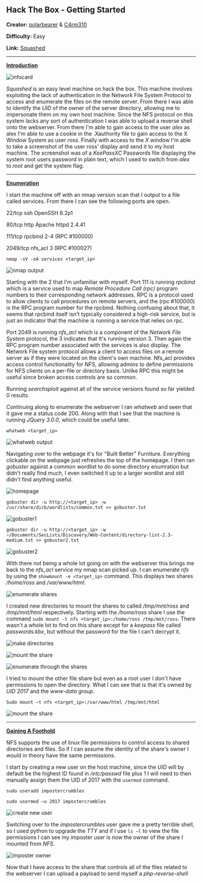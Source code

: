 ## **Hack The Box - Getting Started**

**Creator:** [polarbearer](https://app.hackthebox.com/users/159204) & [C4rm310](https://app.hackthebox.com/users/undefined)

**Difficulty:** Easy

**Link:** [Squashed](https://app.hackthebox.com/machines/Squashed)

---


<ins> **Introduction** </ins>

![infocard](/docs/assets/images/HTB/squashed/Squashed.png)

*Squashed* is an easy level machine on hack the box. This machine involves exploiting the lack of authentication in the Network File System Protocol to access and enumerate the files on the remote server. From there I was able to identify the *UID* of the owner of the server directory, allowing me to impersonate them on my own host machine. 
Since the NFS protocol on this system lacks any sort of authentication I was able to upload a reverse shell onto the webserver. From there I'm able to gain access to the user *alex* as alex I'm able to use a cookie in the .Xauthority file to gain access to the X Window System as user *ross*.
Finally with access to the *X window* I'm able to take a screenshot of the user ross' display and send it to my host machine. The screenshot was of a *KeePassXC* Passwords file displaying the system root users password in plain text, which I used to switch from *alex* to *root* and get the system flag.

---


<ins> **Enumeration** </ins>

I start the machine off with an nmap version scan that I output to a file called services. From there I can see the following ports are open.

22/tcp ssh OpenSSH 8.2p1 

80/tcp http Apache httpd 2.4.41 

111/tcp rpcbind 2-4 (RPC #100000) 

2049/tcp nfs_acl 3 (RPC #100027) 

`nmap -sV -oA services <target_ip>`

![nmap output](/docs/assets/images/HTB/squashed/squashed01.png)

Starting with the 2 that I'm unfamiliar with myself. Port 111 is running *rpcbind* which is a service used to map *Remote Procedure Call (rpc)* program numbers to their corresponding network addresses. RPC is a protocol used to allow clients to call procedures on remote servers, and the (rpc #100000) is the RPC program number for the rpcbind. Nothing confusing about that, it seems that rpcbind itself isn't typically considered a high-risk service, but is just an indicator that the machine is running a service that relies on rpc. 

Port 2049 is running *nfs_acl* which is a component of the *Network File System* protocol, the 3 indicates that It's running version 3. Then again the RPC program number associated with the services is also display. The Network File system protocol allows a client to access files on a remote server as if they were located on the client's own machine. Nfs_acl provides access control functionality for NFS, allowing admins to define permissions for NFS clients on a per-file or directory basis. Unlike RPC this might be useful since broken access controls are so common.  

Running *searchsploit* against all of the service versions found so far yielded 0 results. 

Continuing along to enumerate the webserver I ran *whatweb* and seen that it gave me a status code 200. Along with that I see that the machine is running *JQuery 3.0.0*, which could be useful later.

`whatweb <target_ip>`

![whatweb output](/docs/assets/images/HTB/squashed/squashed02.png)

Navigating over to the webpage it's for "Built Better" Furniture. Everything clickable on the webpage just refreshes the top of the homepage. I then ran *gobuster* against a common wordlist to do some directory enumration but didn't really find much, I even switched it up to a larger wordlist and still didn't find anything useful.

![homepage](/docs/assets/images/HTB/squashed/squashed03.png)

`gobuster dir -u http://<target_ip> -w /usr/share/dirb/wordlists/common.txt >> gobuster.txt` 

![gobuster1](/docs/assets/images/HTB/squashed/squashed04.png)

`gobuster dir -u http://<target_ip> -w ~/Documents/SecLists/Discovery/Web-Content/directory-list-2.3-medium.txt >> gobuster2.txt `

![gobuster2](/docs/assets/images/HTB/squashed/squashed05.png)

With there not being a whole lot going on with the webserver this brings me back to the *nfs_acl* service my nmap scan picked up. I can enumerate *nfs* by using the `showmount -e <target_ip>` command. This displays two shares */home/ross* and */var/www/html*.

![enumerate shares](/docs/assets/images/HTB/squashed/squashed06.png)

I created new directories to mount the shares to called */tmp/mnt/ross* and */tmp/mnt/html* respectively. Starting with the */home/ross* share I use the command `sudo mount -t nfs <target_ip>:/home/ross /tmp/mnt/ross`. There wasn't a whole lot to find on this share except for a *keepass* file called *passwords.kbx*, but without the password for the file I can't decrypt it.

![make directories](/docs/assets/images/HTB/squashed/squashed07.png)

![mount the share](/docs/assets/images/HTB/squashed/squashed08.png)

![enumerate through the shares](/docs/assets/images/HTB/squashed/squashed09.png)

I tried to mount the other file share but even as a root user I don't have permissions to open the directory. What I can see that is that it's owned by *UID 2017* and the *www-data group*. 

`Sudo mount –t nfs <target_ip>:/var/www/html /tmp/mnt/html`

![mount the share](/docs/assets/images/HTB/squashed/squashed10.png)

---


<ins> **Gaining A Foothold** </ins>

NFS supports the use of linux file permissions to control access to shared directories and files. So if I can assume the identity of the share's owner I would in theory have the same permissions. 

I start by creating a new user on the host machine, since the *UID* will by default be the highest ID found in */etc/passwd* file plus 1 I will need to then manually assign them the UID of 2017 with the `usermod` command.

```
sudo useradd impostercrumbles

sudo usermod –u 2017 impostercrumbles
``` 

![create new user](/docs/assets/images/HTB/squashed/squashed11.png)

Switching over to the *impostercrumbles* user gave me a pretty terrible shell, so I used python to upgrade the *TTY* and if I use `ls –l` to view the file permissions I can see my imposter user is now the owner of the share I mounted from *NFS*. 

![imposter owner](/docs/assets/images/HTB/squashed/squashed12.png)

Now that I have access to the share that controls all of the files related to the webserver I can upload a payload to send myself a *php-reverse-shell*


